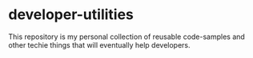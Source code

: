# developer-utilities
This repository is my personal collection of reusable code-samples and other techie things that will eventually help developers.
